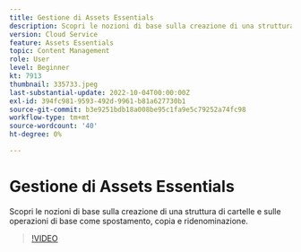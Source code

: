 ```yaml
---
title: Gestione di Assets Essentials
description: Scopri le nozioni di base sulla creazione di una struttura di cartelle e sulle operazioni di base come spostamento, copia e ridenominazione.
version: Cloud Service
feature: Assets Essentials
topic: Content Management
role: User
level: Beginner
kt: 7913
thumbnail: 335733.jpeg
last-substantial-update: 2022-10-04T00:00:00Z
exl-id: 394fc981-9593-492d-9961-b81a627730b1
source-git-commit: b3e9251bdb18a008be95c1fa9e5c79252a74fc98
workflow-type: tm+mt
source-wordcount: '40'
ht-degree: 0%

---
```


# Gestione di Assets Essentials

Scopri le nozioni di base sulla creazione di una struttura di cartelle e sulle operazioni di base come spostamento, copia e ridenominazione.

>[!VIDEO](https://video.tv.adobe.com/v/335733?quality=12&learn=on)
